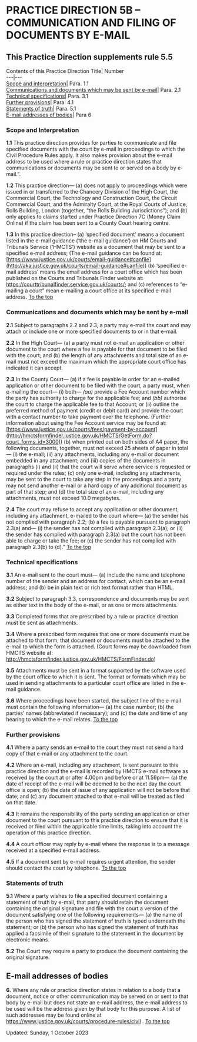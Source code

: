 # PRACTICE DIRECTION 5B – COMMUNICATION AND FILING OF DOCUMENTS BY E-MAIL
## This Practice Direction supplements rule 5.5
Contents of this Practice Direction
Title| Number  
---|---  
[Scope and interpretation](https://www.justice.gov.uk/courts/procedure-rules/civil/rules/part05/pd_part05b#Anchor1)| Para. 1.1  
[Communications and documents which may be sent by e-mail](https://www.justice.gov.uk/courts/procedure-rules/civil/rules/part05/pd_part05b#Anchor2)| Para. 2.1  
[Technical specifications](https://www.justice.gov.uk/courts/procedure-rules/civil/rules/part05/pd_part05b#Anchor3)| Para. 3.1  
[Further provisions](https://www.justice.gov.uk/courts/procedure-rules/civil/rules/part05/pd_part05b#Anchor4)| Para. 4.1  
[Statements of truth](https://www.justice.gov.uk/courts/procedure-rules/civil/rules/part05/pd_part05b#Anchor5)| Para. 5.1  
[E-mail addresses of bodies](https://www.justice.gov.uk/courts/procedure-rules/civil/rules/part05/pd_part05b#email)| Para 6  
### Scope and Interpretation

**1.1** This practice direction provides for parties to communicate and file specified documents with the court by e-mail in proceedings to which the Civil Procedure Rules apply. It also makes provision about the e-mail address to be used where a rule or practice direction states that communications or documents may be sent to or served on a body by e-mail.”.

**1.2** This practice direction— (a) does not apply to proceedings which were issued in or transferred to the Chancery Division of the High Court, the Commercial Court, the Technology and Construction Court, the Circuit Commercial Court, and the Admiralty Court, at the Royal Courts of Justice, Rolls Building, London (together, “the Rolls Building Jurisdictions”); and (b) only applies to claims started under Practice Direction 7C (Money Claim Online) if the claim has been sent to a County Court hearing centre.

**1.3** In this practice direction– (a) ‘specified document’ means a document listed in the e-mail guidance (‘the e-mail guidance’) on HM Courts and Tribunals Service (‘HMCTS’) website as a document that may be sent to a specified e-mail address; (The e-mail guidance can be found at: [https://www.justice.gov.uk/courts/email-guidance#canfile](http://aka.justice.gov.uk/courts/email-guidance#canfile)) (b) ‘specified e-mail address’ means the email address for a court office which has been published on the Courts and Tribunals Finder website at: <https://courttribunalfinder.service.gov.uk/courts/>; and (c) references to “e-mailing a court” mean e-mailing a court office at its specified e-mail address.
[To the top](https://www.justice.gov.uk/courts/procedure-rules/civil/rules/part05/pd_part05b#top)
### Communications and documents which may be sent by e-mail

**2.1** Subject to paragraphs 2.2 and 2.3, a party may e-mail the court and may attach or include one or more specified documents to or in that e-mail.

**2.2** In the High Court— (a) a party must not e-mail an application or other document to the court where a fee is payable for that document to be filed with the court; and (b) the length of any attachments and total size of an e-mail must not exceed the maximum which the appropriate court office has indicated it can accept.

**2.3** In the County Court— (a) if a fee is payable in order for an e-mailed application or other document to be filed with the court, a party must, when e-mailing the court— (i) both—
_(aa)_ provide a Fee Account number which the party has authority to charge for the applicable fee; and _(bb)_ authorise the court to charge the applicable fee to that Account; or
(ii) outline the preferred method of payment (credit or debit card) and provide the court with a contact number to take payment over the telephone. (Further information about using the Fee Account service may be found at: [https://www.justice.gov.uk/courts/fees/payment-by-account](http://hmctsformfinder.justice.gov.uk/HMCTS/GetForm.do?court_forms_id=3000)) (b) when printed out on both sides of A4 paper, the following documents, together, must not exceed 25 sheets of paper in total— (i) the e-mail; (ii) any attachments, including any e-mail or document embedded in any attachment; and (iii) copies of the documents in paragraphs (i) and (ii) that the court will serve where service is requested or required under the rules; (c) only one e-mail, including any attachments, may be sent to the court to take any step in the proceedings and a party may not send another e-mail or a hard copy of any additional document as part of that step; and (d) the total size of an e-mail, including any attachments, must not exceed 10.0 megabytes.

**2.4** The court may refuse to accept any application or other document, including any attachment, e-mailed to the court where— (a) the sender has not complied with paragraph 2.2;
(b) a fee is payable pursuant to paragraph 2.3(a) and—
(i) the sender has not complied with paragraph 2.3(a); or
(ii) the sender has complied with paragraph 2.3(a) but the court has not been able to charge or take the fee; or
(c) the sender has not complied with paragraph 2.3(b) to (d).”
[To the top](https://www.justice.gov.uk/courts/procedure-rules/civil/rules/part05/pd_part05b#top)
### Technical specifications

**3.1** An e-mail sent to the court must— (a) include the name and telephone number of the sender and an address for contact, which can be an e-mail address; and (b) be in plain text or rich text format rather than HTML.

**3.2** Subject to paragraph 3.3, correspondence and documents may be sent as either text in the body of the e-mail, or as one or more attachments.

**3.3** Completed forms that are prescribed by a rule or practice direction must be sent as attachments.

**3.4** Where a prescribed form requires that one or more documents must be attached to that form, that document or documents must be attached to the e-mail to which the form is attached. (Court forms may be downloaded from HMCTS website at: <http://hmctsformfinder.justice.gov.uk/HMCTS/FormFinder.do>)

**3.5** Attachments must be sent in a format supported by the software used by the court office to which it is sent. The format or formats which may be used in sending attachments to a particular court office are listed in the e-mail guidance.

**3.6** Where proceedings have been started, the subject line of the e-mail must contain the following information— (a) the case number; (b) the parties’ names (abbreviated if necessary); and (c) the date and time of any hearing to which the e-mail relates.
[To the top](https://www.justice.gov.uk/courts/procedure-rules/civil/rules/part05/pd_part05b#top)
### Further provisions

**4.1** Where a party sends an e-mail to the court they must not send a hard copy of that e-mail or any attachment to the court.

**4.2** Where an e-mail, including any attachment, is sent pursuant to this practice direction and the e-mail is recorded by HMCTS e-mail software as received by the court at or after 4.00pm and before or at 11.59pm— (a) the date of receipt of the e-mail will be deemed to be the next day the court office is open; (b) the date of issue of any application will not be before that date; and (c) any document attached to that e-mail will be treated as filed on that date.

**4.3** It remains the responsibility of the party sending an application or other document to the court pursuant to this practice direction to ensure that it is received or filed within the applicable time limits, taking into account the operation of this practice direction.

**4.4** A court officer may reply by e-mail where the response is to a message received at a specified e-mail address.

**4.5** If a document sent by e-mail requires urgent attention, the sender should contact the court by telephone.
[To the top](https://www.justice.gov.uk/courts/procedure-rules/civil/rules/part05/pd_part05b#top)
### Statements of truth

**5.1** Where a party wishes to file a specified document containing a statement of truth by e-mail, that party should retain the document containing the original signature and file with the court a version of the document satisfying one of the following requirements—
(a) the name of the person who has signed the statement of truth is typed underneath the statement; or
(b) the person who has signed the statement of truth has applied a facsimile of their signature to the statement in the document by electronic means.

**5.2** The Court may require a party to produce the document containing the original signature.
## E-mail addresses of bodies

**6.** Where any rule or practice direction states in relation to a body that a document, notice or other communication may be served on or sent to that body by e-mail but does not state an e-mail address, the e-mail address to be used will be the address given by that body for this purpose.
A list of such addresses may be found online at <https://www.justice.gov.uk/courts/procedure-rules/civil> .
[To the top](https://www.justice.gov.uk/courts/procedure-rules/civil/rules/part05/pd_part05b#top)

Updated: Sunday, 1 October 2023
